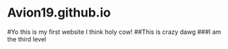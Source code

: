# Avion19.github.io

#Yo this is my first website I think holy cow!
##This is crazy dawg
###I am the third level
